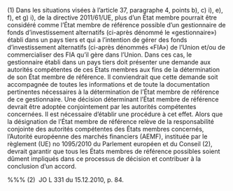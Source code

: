 (1) Dans les situations visées à l’article 37, paragraphe 4, points b), c) i), e), f), et g) i), de la directive 2011/61/UE, plus d’un État membre pourrait être considéré comme l’État membre de référence possible d’un gestionnaire de fonds d’investissement alternatifs (ci-après dénommé le «gestionnaire») établi dans un pays tiers et qui a l’intention de gérer des fonds d’investissement alternatifs (ci-après dénommés «FIA») de l’Union et/ou de commercialiser des FIA qu’il gère dans l’Union. Dans ces cas, le gestionnaire établi dans un pays tiers doit présenter une demande aux autorités compétentes de ces États membres aux fins de la détermination de son État membre de référence. Il conviendrait que cette demande soit accompagnée de toutes les informations et de toute la documentation pertinentes nécessaires à la détermination de l’État membre de référence de ce gestionnaire. Une décision déterminant l’État membre de référence devrait être adoptée conjointement par les autorités compétentes concernées. Il est nécessaire d’établir une procédure à cet effet. Alors que la désignation de l’État membre de référence relève de la responsabilité conjointe des autorités compétentes des États membres concernés, l’Autorité européenne des marchés financiers (AEMF), instituée par le règlement (UE) no 1095/2010 du Parlement européen et du Conseil (2), devrait garantir que tous les États membres de référence possibles soient dûment impliqués dans ce processus de décision et contribuer à la conclusion d’un accord.

%%% (2)  JO L 331 du 15.12.2010, p. 84.